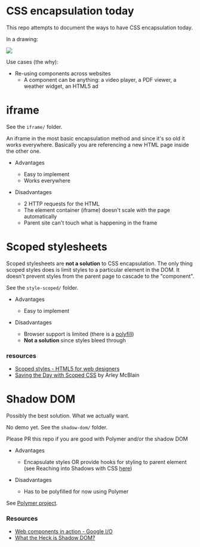 CSS encapsulation today
=======================

This repo attempts to document the ways to have CSS encapsulation today.

In a drawing:

<img src="http://f.cl.ly/items/1L0R3x2o342T1F3K162J/Screen%20Shot%202013-06-15%20at%2011.15.19.png">

Use cases (the why):

* Re-using components across websites
  * A component can be anything: a video player, a PDF viewer, a weather widget, an HTML5 ad

# iframe 

See the `iframe/` folder.

An iframe in the most basic encapsulation method and since it's so old it works everywhere. Basically you are referencing a new HTML page inside the other one.

* Advantages
  * Easy to implement
  * Works everywhere

* Disadvantages
  * 2 HTTP requests for the HTML
  * The element container (iframe) doesn't scale with the page automatically
  * Parent site can't touch what is happening in the frame
  
# Scoped stylesheets

Scoped stylesheets are **not a solution** to CSS encapsulation. The only thing scoped styles does is limit styles to a particular element in the DOM. It doesn't prevent styles from the parent page to cascade to the "component".

See the `style-scoped/` folder.

* Advantages
  * Easy to implement
  
* Disadvantages
  * Browser support is limited (there is a <a href="https://github.com/thingsinjars/jQuery-Scoped-CSS-plugin">polyfill</a>)
  * **Not a solution** since styles bleed through

### resources

* <a href="http://www.html5forwebdesigners.com/semantics/index.html#scoped_styles">Scoped styles - HTML5 for web designers</a>
* <a href="http://css-tricks.com/saving-the-day-with-scoped-css/">Saving the Day with Scoped CSS</a> by Arley McBlain

# Shadow DOM

Possibly the best solution. What we actually want.

No demo yet. See the `shadow-dom/` folder.

Please PR this repo if you are good with Polymer and/or the shadow DOM

* Advantages 
  * Encapsulate styles OR provide hooks for styling to parent element (see Reaching into Shadows with CSS <a href="http://glazkov.com/2011/01/14/what-the-heck-is-shadow-dom/">here</a>)
  
* Disadvantages 
  * Has to be polyfilled for now using Polymer

See <a href="http://www.polymer-project.org/">Polymer project</a>.

### Resources

* <a href="http://www.youtube.com/watch?feature=player_embedded&v=0g0oOOT86NY#at=1777">Web components in action - Google I/O</a>
* <a href="http://glazkov.com/2011/01/14/what-the-heck-is-shadow-dom/">What the Heck is Shadow DOM?</a>